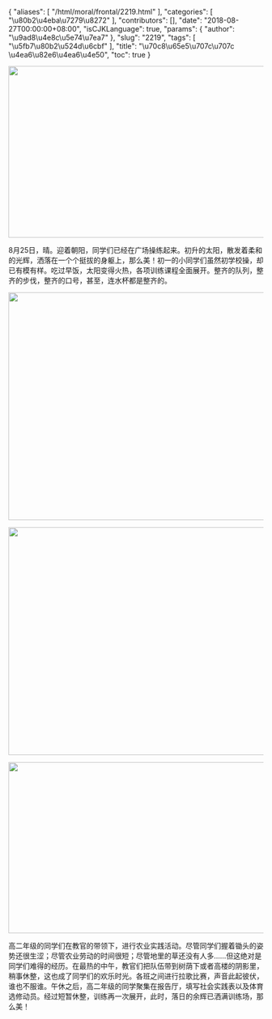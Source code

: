 {
    "aliases": [
        "/html/moral/frontal/2219.html"
    ],
    "categories": [
        "\u80b2\u4eba\u7279\u8272"
    ],
    "contributors": [],
    "date": "2018-08-27T00:00:00+08:00",
    "isCJKLanguage": true,
    "params": {
        "author": "\u9ad8\u4e8c\u5e74\u7ea7"
    },
    "slug": "2219",
    "tags": [
        "\u5fb7\u80b2\u524d\u6cbf"
    ],
    "title": "\u70c8\u65e5\u707c\u707c  \u4ea6\u82e6\u4ea6\u4e50",
    "toc": true
}


<img
    src="https://cdn.tfls.online/mirror/full/ba4db2ccffabc02363a2199aaee6d475d9691cb7.jpg"
    style="display:block;margin-left:auto;margin-right:auto;"
    decoding="async"
    fetchpriority="auto"
    loading="lazy"
    height="339"
    width="600"
/>  






8月25日，晴。迎着朝阳，同学们已经在广场操练起来。初升的太阳，散发着柔和的光辉，洒落在一个个挺拔的身躯上，那么美！初一的小同学们虽然初学校操，却已有模有样。吃过早饭，太阳变得火热，各项训练课程全面展开。整齐的队列，整齐的步伐，整齐的口号，甚至，连水杯都是整齐的。      





<img
    src="https://cdn.tfls.online/mirror/full/55ab28e18d446f28cff72912d8290b60ae6b0713.jpg"
    style="display:block;margin-left:auto;margin-right:auto;"
    decoding="async"
    fetchpriority="auto"
    loading="lazy"
    height="450"
    width="600"
/>





<img
    src="https://cdn.tfls.online/mirror/full/8adc83b9969b38cf3968acd1e0f8f4b18100b7bd.jpg"
    style="display:block;margin-left:auto;margin-right:auto;"
    decoding="async"
    fetchpriority="auto"
    loading="lazy"
    height="450"
    width="600"
/>





<img
    src="https://cdn.tfls.online/mirror/full/e2c837cca270d946881843bd1f8214087ec640fa.jpg"
    style="display:block;margin-left:auto;margin-right:auto;"
    decoding="async"
    fetchpriority="auto"
    loading="lazy"
    height="338"
    width="600"
/>




高二年级的同学们在教官的带领下，进行农业实践活动。尽管同学们握着锄头的姿势还很生涩；尽管农业劳动的时间很短；尽管地里的草还没有人多……但这绝对是同学们难得的经历。在最热的中午，教官们把队伍带到树荫下或者高楼的阴影里，稍事休整，这也成了同学们的欢乐时光。各班之间进行拉歌比赛，声音此起彼伏，谁也不服谁。午休之后，高二年级的同学聚集在报告厅，填写社会实践表以及体育选修动员。经过短暂休整，训练再一次展开，此时，落日的余辉已洒满训练场，那么美！


